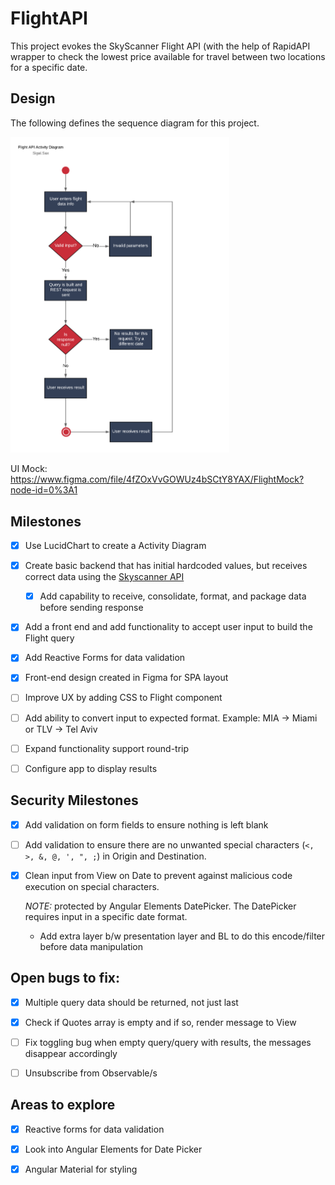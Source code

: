 # FlightAPI

This project evokes the SkyScanner Flight API (with the help of RapidAPI wrapper to check the lowest price available for travel between two locations for a specific date.

## Design

The following defines the sequence diagram for this project.   

<img src="./design/flightAPIActivity.png" width="350">

UI Mock: https://www.figma.com/file/4fZOxVvGOWUz4bSCtY8YAX/FlightMock?node-id=0%3A1
 
## Milestones

- [x] Use LucidChart to create a Activity Diagram

- [x] Create basic backend that has initial hardcoded values, but receives correct data using the [Skyscanner API](https://rapidapi.com/skyscanner/api/skyscanner-flight-search)

  - [x] Add capability to receive, consolidate, format, and package data before sending response

- [x] Add a front end and add functionality to accept user input to build the Flight query

- [x] Add Reactive Forms for data validation

- [x] Front-end design created in Figma for SPA layout

- [ ] Improve UX by adding CSS to Flight component

- [ ] Add ability to convert input to expected format. Example: MIA -> Miami or TLV -> Tel Aviv

- [ ] Expand functionality support round-trip

- [ ] Configure app to display results

## Security Milestones

- [x] Add validation on form fields to ensure nothing is left blank

- [ ] Add validation to ensure there are no unwanted special characters (`<, >, &, @, ', ", ;`) in Origin and Destination.

- [X] Clean input from View on Date to prevent against malicious code execution on special characters.
 
  *NOTE:* protected by Angular Elements DatePicker. The DatePicker requires input in a specific date format.

  -  Add extra layer b/w presentation layer and BL to do this encode/filter before data manipulation

## Open bugs to fix:

- [x] Multiple query data should be returned, not just last

- [x] Check if Quotes array is empty and if so, render message to View

- [ ] Fix toggling bug when empty query/query with results, the messages disappear accordingly

- [ ] Unsubscribe from Observable/s

## Areas to explore

- [x] Reactive forms for data validation

- [x] Look into Angular Elements for Date Picker

- [x] Angular Material for styling
